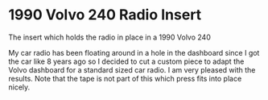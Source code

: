 # 1990 Volvo 240 Radio Insert

The insert which holds the radio in place in a 1990 Volvo 240

My car radio has been floating around in a hole in the dashboard since I got the car like 8 years ago so I decided to cut a custom piece to adapt the Volvo dashboard for a standard sized car radio. I am very pleased with the results. Note that the tape is not part of this which press fits into place nicely.
